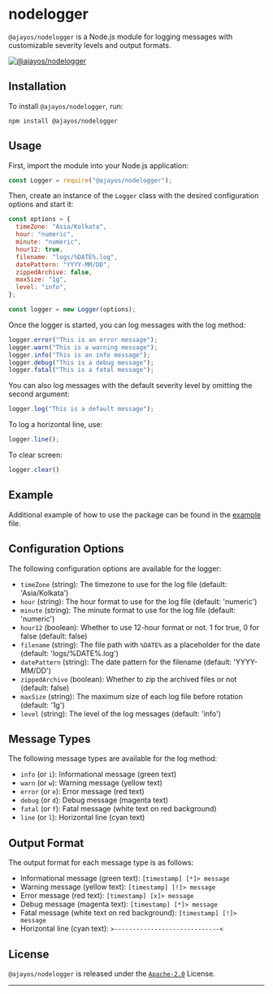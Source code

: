 # nodelogger

`@ajayos/nodelogger` is a Node.js module for logging messages with customizable severity levels and output formats.

[![@ajayos/nodelogger](https://img.shields.io/npm/v/@ajayos/nodelogger.svg)](https://www.npmjs.com/package/@ajayos/nodelogger)

## Installation

To install `@ajayos/nodelogger`, run:

```shell
npm install @ajayos/nodelogger
```

## Usage

First, import the module into your Node.js application:

```js
const Logger = require("@ajayos/nodelogger");
```

Then, create an instance of the `Logger` class with the desired configuration options and start it:

```js
const options = {
  timeZone: "Asia/Kolkata",
  hour: "numeric",
  minute: "numeric",
  hour12: true,
  filename: "logs/%DATE%.log",
  datePattern: "YYYY-MM/DD",
  zippedArchive: false,
  maxSize: "1g",
  level: "info",
};

const logger = new Logger(options);
```

Once the logger is started, you can log messages with the log method:

```js
logger.error("This is an error message");
logger.warn("This is a warning message");
logger.info("This is an info message");
logger.debug("This is a debug message");
logger.fatal("This is a fatal message");
```

You can also log messages with the default severity level by omitting the second argument:

```js
logger.log("This is a default message");
```

To log a horizontal line, use:

```js
logger.line();
```

To clear screen:
```js
logger.clear()
```

## Example


Additional example of how to use the package can be found in the [example](./example.js) file.

## Configuration Options

The following configuration options are available for the logger:

* `timeZone` (string): The timezone to use for the log file (default: 'Asia/Kolkata')
* `hour` (string): The hour format to use for the log file (default: 'numeric')
* `minute` (string): The minute format to use for the log file (default: 'numeric')
* `hour12` (boolean): Whether to use 12-hour format or not. 1 for true, 0 for false (default: false)
* `filename` (string): The file path with `%DATE%` as a placeholder for the date (default: 'logs/%DATE%.log')
* `datePattern` (string): The date pattern for the filename (default: 'YYYY-MM/DD')
* `zippedArchive` (boolean): Whether to zip the archived files or not (default: false)
* `maxSize` (string): The maximum size of each log file before rotation (default: '1g')
* `level` (string): The level of the log messages (default: 'info')

## Message Types

The following message types are available for the log method:

* `info` (or `i`): Informational message (green text)
* `warn` (or `w`): Warning message (yellow text)
* `error` (or `e`): Error message (red text)
* `debug` (or `d`): Debug message (magenta text)
* `fatal` (or `f`): Fatal message (white text on red background)
* `line` (or `l`): Horizontal line (cyan text)

## Output Format

The output format for each message type is as follows:

* Informational message (green text): `[timestamp] [*]> message`
* Warning message (yellow text): `[timestamp] [!]> message`
* Error message (red text): `[timestamp] [x]> message`
* Debug message (magenta text): `[timestamp] [*]> message`
* Fatal message (white text on red background): `[timestamp] [!]> message`
* Horizontal line (cyan text): `>-----------------------------<`

## License

`@ajayos/nodelogger` is released under the [`Apache-2.0`](/LICENSE) License.

---

